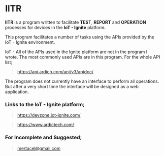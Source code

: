 # IITR
**IITR** is a program written to facilitate **TEST**, **REPORT** and **OPERATION** processes for devices in the **IoT - Ignite** platform.

This program facilitates a number of tasks using the APIs provided by the IoT - Ignite environment.

IoT - All of the APIs used in the Ignite platform are not in the program I wrote. The most commonly used APIs are in this program. For the whole API list;

> https://api.ardich.com/api/v3/apidoc/

The program does not currently have an interface to perform all operations. But after a very short time the interface will be designed as a web application.

### Links to the IoT - Ignite platform;
> https://devzone.iot-ignite.com/

> https://www.ardictech.com/

### For Incomplete and Suggested;
> mertacel@gmail.com
